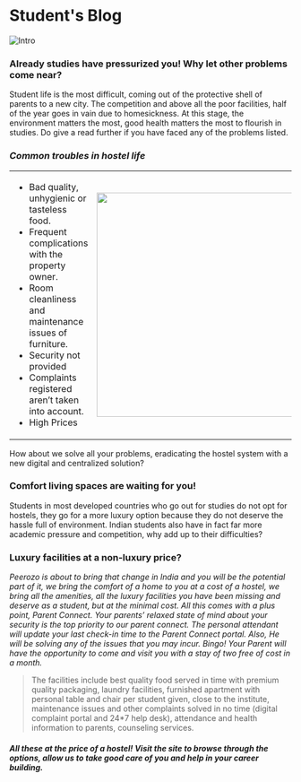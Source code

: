 # Student's Blog

![Intro](https://images.pexels.com/photos/1462631/pexels-photo-1462631.jpeg?cs=srgb&dl=smiling-woman-holding-white-android-smartphone-while-sitting-1462631.jpg&fm=jpg)

### Already studies have pressurized you! Why let other problems come near?
Student life is the most difficult, coming out of the protective shell of parents to a new city. The competition and above all the poor facilities, half of the year goes in vain due to homesickness. At this stage, the environment matters the most, good health matters the most to flourish in studies. Do give a read further if you have faced any of the problems listed.

### *Common troubles in hostel life*
| | |
|:-----|------:|
|<ul><li>Bad quality, unhygienic or tasteless food.</li><li>Frequent complications with the property owner.</li><li>Room cleanliness and maintenance issues of furniture.</li><li>Security not provided</li><li>Complaints registered aren’t taken into account.</li><li>High Prices</li></ul>|<img src = "https://images.pexels.com/photos/941693/pexels-photo-941693.jpeg?auto=compress&cs=tinysrgb&dpr=1&w=500" width = "400"/>|

How about we solve all your problems, eradicating the hostel system with a new digital and centralized solution? 

### Comfort living spaces are waiting for you!
Students in most developed countries who go out for studies do not opt for hostels, they go for a more luxury option because they do not deserve the hassle full of environment. Indian students also have in fact far more academic pressure and competition, why add up to their difficulties?

### Luxury facilities at a non-luxury price?
*Peerozo is about to bring that change in India and you will be the potential part of it, we bring the comfort of a home to you at a cost of a hostel, we bring all the amenities, all the luxury facilities you have been missing and deserve as a student, but at the minimal cost. All this comes with a plus point, Parent Connect. Your parents’ relaxed state of mind about your security is the top priority to our parent connect. The personal attendant will update your last check-in time to the Parent Connect portal. Also, He will be solving any of the issues that you may incur. Bingo! Your Parent will have the opportunity to come and visit you with a stay of two free of cost in a month.* 


> The facilities include best quality food served in time with premium quality packaging, laundry facilities, furnished apartment with personal table and chair per student given, close to the institute, maintenance issues and other complaints solved in no time (digital complaint portal and 24*7 help desk), attendance and health information to parents, counseling services.



##### *All these at the price of a hostel! Visit the site to browse through the options, allow us to take good care of you and help in your career building.*


